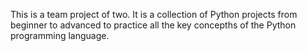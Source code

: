 This is a team project of two.
It is a collection of Python projects from beginner to advanced to practice all the key concepths of the Python programming language.